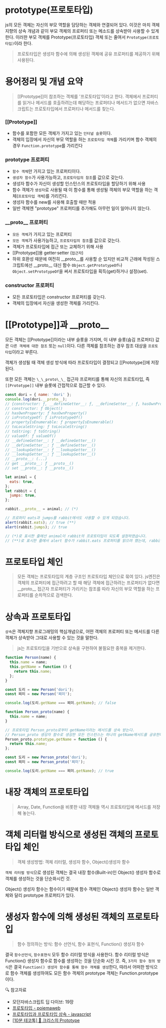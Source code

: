 # prototype(프로토타입)

js의 모든 객체는 자신의 부모 역할을 담당하는 객체와 연결되어 있다. 이것은 마치 객체 지향의 상속 개념과 같이 부모 객체의 프로퍼티 또는 메소드를 상속받아 사용할 수 있게 한다. 이러한 부모 객체를 Prototype(프로토타입) 객체 또는 줄여서 `Prototype(프로토타입)`이라 한다.

> 프로토타입은 생성자 함수에 의해 생성된 객체에 공유 프로퍼티를 제공하기 위해 사용된다.

# 용어정리 및 개념 요약

> [[Prototype]]이 참조하는 객체를 '프로토타입’이라고 한다.
> 객체에서 프로퍼티를 읽거나 메서드를 호출하려는데 해당하는 프로퍼티나 메서드가 없으면 자바스크립트는 프로토타입에서 프로퍼티나 메서드를 찾는다.

### [[Prototype]]

- 함수를 포함한 모든 객체가 가지고 있는 `인터널 슬롯`이다.
- 객체의 입장에서 자신의 부모 역할을 하는 `프로토타입 객체`를 가리키며 함수 객체의 경우 `Function.prototype`를 가리킨다

### prototype 프로퍼티

- `함수 객체`만 가지고 있는 프로퍼티이다.
- `생성자 함수`가 사용가능하고, `프로토타입의 참조`를 값으로 갖는다.
- 생성자 함수가 자신이 생성할 인스턴스의 프로토타입을 할당하기 위해 사용
- 함수 객체가 `생성자`로 사용될 때 이 함수를 통해 생성될 객체의 부모 역할을 하는 객체(`프로토타입 객체`)를 가리킨다.
- 생성자 함수를 new를 사용해 호출할 때만 적용
- 일반 객체엔 "prototype" 프로퍼티를 추가해도 아무런 일이 일어나지 않는다.

### \_\_proto\_\_ 프로퍼티

- `모든 객체`가 가지고 있는 프로퍼티
- `모든 객체`가 사용가능하고, `프로토타입의 참조`를 값으로 갖는다.
- 객체가 프로토타입에 접근 또는 교체하기 위해 사용
- [[Prototype]]용 getter·setter (`접근자`)
- 하위 호환성 때문에 여전히 \_\_proto\_\_를 사용할 순 있지만 비교적 근래에 작성된 스크립트에선 \_\_proto\_\_ 대신 함수 `Object.getPrototypeOf`나 `Object.setPrototypeOf`을 써서 프로토타입을 획득(get)하거나 설정(set).

### constructor 프로퍼티

- 모든 프로토타입은 constructor 프로퍼티를 갖는다.
- 객체의 입장에서 자신을 생성한 객체를 가리킨다.

# [[Prototype]]과 \_\_proto\_\_

모든 객체는 [[Prototype]]이라는 내부 슬롯을 가지며, 이 내부 슬롯(숨김 프로퍼티) 값은 `다른 객체에 대한 참조` 또는 `null`이다. 다른 객체를 참조하는 경우 참조 대상을 `프로토타입`이라고 부른다.

객체가 생성될 때 객체 생성 방식에 따라 프로토타입이 결정되고 [[Prototype]]에 저장된다.

또한 모든 객체는 `\_\_proto\_\_` 접근자 프로퍼티를 통해 자신의 프로토타입, 즉 `[[Prototype]]` 내부 슬롯에 간접적으로 접근할 수 있다.

```js
const dori = { name: 'dori' };
console.log(dori.__proto__);
// {constructor: ƒ, __defineGetter__: ƒ, __defineSetter__: ƒ, hasOwnProperty: ƒ, __lookupGetter__: ƒ, …}
// constructor: ƒ Object()
// hasOwnProperty: ƒ hasOwnProperty()
// isPrototypeOf: ƒ isPrototypeOf()
// propertyIsEnumerable: ƒ propertyIsEnumerable()
// toLocaleString: ƒ toLocaleString()
// toString: ƒ toString()
// valueOf: ƒ valueOf()
// __defineGetter__: ƒ __defineGetter__()
// __defineSetter__: ƒ __defineSetter__()
// __lookupGetter__: ƒ __lookupGetter__()
// __lookupSetter__: ƒ __lookupSetter__()
// __proto__: (...)
// get __proto__: ƒ __proto__()
// set __proto__: ƒ __proto__()

let animal = {
  eats: true,
};
let rabbit = {
  jumps: true,
};

rabbit.__proto__ = animal; // (*)

// 프로퍼티 eats과 jumps를 rabbit에서도 사용할 수 있게 되었습니다.
alert(rabbit.eats); // true (**)
alert(rabbit.jumps); // true

// (*)로 표시한 줄에선 animal이 rabbit의 프로토타입이 되도록 설정하였습니다.
// (**)로 표시한 줄에서 alert 함수가 rabbit.eats 프로퍼티를 읽으려 했는데, rabbit엔 eats라는 프로퍼티가 없습니다. 이때 자바스크립트는 [[Prototype]]이 참조하고 있는 객체인 animal에서 eats를 얻어냅니다. 다음 그림을 밑에서부터 위로 살펴보세요.
```

# 프로토타입 체인

> 모든 객체는 프로토타입의 계층 구조인 프로토타입 체인으로 묶여 있다. js엔진은 객체의 프로퍼티에 접근하려고 할 때 해당 객체에 접근하려는 프로퍼티가 없다면 \_\_proto\_\_ 접근자 프로퍼티가 가리키는 참조를 따라 자신의 부모 역할을 하는 프로퍼티를 순차적으로 검색한다.

# 상속과 프로토타입

`상속`은 객체지향 프로그래밍의 핵심개념으로, 어떤 객체의 프로퍼티 또는 메서드를 다른 객체가 상속받아 그대로 사용할 수 있는 것을 말한다.

> js는 프로토타입을 기반으로 상속을 구현하여 불필요한 중복을 제거한다.

```js
function Person(name) {
  this.name = name;
  this.getName = function () {
    return this.name;
  };
}

const 도리 = new Person('dori');
const 찌미 = new Person('찌미');

console.log(도리.getName === 찌미.getName); // false

function Person_proto(name) {
  this.name = name;
}

// 프로토타입 Person_proto로부터 getName이라는 메서드를 상속 받는다.
// Person_proto 생성자 함수로 생성한 모든 인스턴스는 하나의 getName메서드를 공유한다.
Person_proto.prototype.getName = function () {
  return this.name;
};

const 도리 = new Person_proto('dori');
const 찌미 = new Person_proto('찌미');

console.log(도리.getName === 찌미.getName); // true
```

# 내장 객체의 프로토타입

> Array, Date, Function을 비롯한 내장 객체들 역시 프로토타입에 메서드를 저장해 놓는다.

# 객체 리터럴 방식으로 생성된 객체의 프로토타입 체인

> 객체 생성방법: 객체 리터럴, 생성자 함수, Object()생성자 함수

`객체 리터럴 방식`으로 생성된 객체는 결국 내장 함수(Built-in)인 Object() 생성자 함수로 객체를 생성하는 것을 단순화시킨 것.

Object() 생성자 함수는 함수이기 때문에 함수 객체인 Object() 생성자 함수는 일반 객체와 달리 prototype 프로퍼티가 있다.

# 생성자 함수에 의해 생성된 객체의 프로토타입

> 함수 정의하는 방식: 함수 선언식, 함수 표현식, Function() 생성자 함수

결국 `함수선언식`, `함수표현식` 모두 함수 리터럴 방식을 사용한다. 함수 리터럴 방식은 Function() 생성자 함수로 함수를 생성하는 것을 단순화 시킨 것. 즉, `3가지 함수 정의 방식`은 결국 `Function() 생성자 함수를 통해 함수 객체를 생성`한다, 따라서 어떠한 방식으로 함수 객체를 생성하여도 모든 함수 객체의 prototype 객체는 Function.prototype이다.

🔍 참고자료

- 모던자바스크립트 딥 다이브: 19장
- [프로토타입 - poiemaweb](https://poiemaweb.com/js-prototype)
- [프로토타입과 프로토타입 상속 - javascript](https://ko.javascript.info/prototypes)
- [[10분 테코톡] 💼 크리스의 Prototype](https://www.youtube.com/watch?v=RYxgNZW3wl0)
